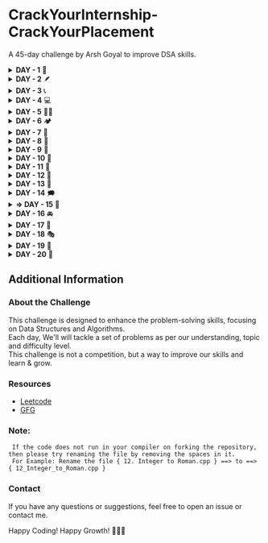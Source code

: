 # CrackYourInternship-CrackYourPlacement

A 45-day challenge by Arsh Goyal to improve DSA skills.

<details>
<summary><strong>DAY - 1</strong> 🌟</summary>

| S. No. | PROBLEM NAME                      | TOPIC NAME       | LEVEL | LINK                                                                   |
| ------ | --------------------------------- | ---------------- | ----- | ---------------------------------------------------------------------- |
| 01.    | 1. Two Sum                        | Arrays           | Easy  | [Leetcode](https://leetcode.com/problems/two-sum)                      |
| 02.    | 67. Add Binary                    | Maths            | Easy  | [Leetcode](https://leetcode.com/problems/add-binary)                   |
| 03.    | 168. Excel Sheet Column Title     | Maths            | Easy  | [Leetcode](https://leetcode.com/problems/excel-sheet-column-title)     |
| 04.    | 232. Implement Queue using Stacks | Stack and Queues | Easy  | [Leetcode](https://leetcode.com/problems/implement-queue-using-stacks) |

</details>

<details>
<summary><strong>DAY - 2</strong> 🪶</summary>

| S. No. | PROBLEM NAME                            | TOPIC NAME   | LEVEL | LINK         |
| ------ | --------------------------------------- | ------------ | ----- | ------------ |
| 01.    | 26. Remove Duplicates from Sorted Array | Arrays       | Easy  | [Leetcode]() |
| 02.    | 206. Reverse Linked List                | Linked Lists | Easy  | [Leetcode]() |

</details>

<details>
<summary><strong>DAY - 3</strong> 📞</summary>

| S. No. | PROBLEM NAME                       | TOPIC NAME       | LEVEL  | LINK                                                                     |
| ------ | ---------------------------------- | ---------------- | ------ | ------------------------------------------------------------------------ |
| 01.    | 33. Search in Rotated Sorted Array | Arrays           | Medium | [Leetcode](https://leetcode.com/problems/search-in-rotated-sorted-array) |
| 02.    | 225. Implement Stack using Queues  | Stack and Queues | Easy   | [Leetcode](https://leetcode.com/problems/implement-stack-using-queues)   |
| 03.    | 283. Move Zeroes                   | Arrays           | Easy   | [Leetcode](https://leetcode.com/problems/move-zeroes)                    |

</details>

<details>
<summary><strong>DAY - 4</strong> 💻</summary>

| S. No. | PROBLEM NAME                   | TOPIC NAME | LEVEL  | LINK                                                                 |
| ------ | ------------------------------ | ---------- | ------ | -------------------------------------------------------------------- |
| 01.    | 75. Sort Colors                | Arrays     | Medium | [Leetcode](https://leetcode.com/problems/sort-colors)                |
| 02.    | 287. Find the Duplicate Number | Arrays     | Medium | [Leetcode](https://leetcode.com/problems/find-the-duplicate-number/) |

</details>

<details>
<summary><strong>DAY - 5</strong> 🧑‍💻</summary>

| S. No. | PROBLEM NAME                      | TOPIC NAME          | LEVEL  | LINK                                                                                        |
| ------ | --------------------------------- | ------------------- | ------ | ------------------------------------------------------------------------------------------- |
| 01.    | 73. Set Matrix Zeroes             | Arrays              | Medium | [Leetcode](https://leetcode.com/problems/set-matrix-zeroes/description)                     |
| 02.    | 974. Subarray Sums Divisible by K | Arrays              | Medium | [Leetcode](https://leetcode.com/problems/subarray-sums-divisible-by-k)                      |
| 03.    | Chocolate Distribution Problem    | Arrays              | Easy   | [GFG](https://www.geeksforgeeks.org/problems/chocolate-distribution-problem3825/1)          |
| 04.    | Smallest Positive Missing         | Sorting & Searching | Medium | [GFG](https://www.geeksforgeeks.org/problems/smallest-positive-missing-number-1587115621/1) |

</details>

<details>
<summary><strong>DAY - 6</strong> 🏕️</summary>

| S. No. | PROBLEM NAME                                           | TOPIC NAME | LEVEL   | LINK                                                                                         |
| ------ | ------------------------------------------------------ | ---------- | ------- | -------------------------------------------------------------------------------------------- |
| 01.    | 12. Integer to Roman                                   | String     | Medium  | [Leetcode](https://leetcode.com/problems/integer-to-roman)                                   |
| 02.    | 20. Valid Parentheses                                  | String     | Easy    | [Leetcode](https://leetcode.com/problems/valid-parentheses)                                  |
| 03.    | 28. Find the Index of the First Occurrence in a String | String     | Easy    | [Leetcode](https://leetcode.com/problems/find-the-index-of-the-first-occurrence-in-a-string) |
| 04.    | Print all the duplicate characters in a string         | String     | Article | [GFG](https://www.geeksforgeeks.org/print-all-the-duplicates-in-the-input-string)            |

</details>

<details>
<summary><strong>DAY - 7</strong> 🍉</summary>

| S. No. | PROBLEM NAME                                                             | TOPIC NAME | LEVEL   | LINK                                                                           |
| ------ | ------------------------------------------------------------------------ | ---------- | ------- | ------------------------------------------------------------------------------ |
| 01.    | 54. Spiral Matrix                                                        | Matrix     | Medium  | [Leetcode](https://leetcode.com/problems/spiral-matrix/description)            |
| 02.    | Given a matrix of ‘O’ and ‘X’, replace ‘O’ with ‘X’ if surrounded by ‘X’ | Matrix     | Article | [GFG](https://www.geeksforgeeks.org/given-matrix-o-x-replace-o-x-surrounded-x) |

</details>

<details>
<summary><strong>DAY - 8</strong> 🎳</summary>

| S. No. | PROBLEM NAME                           | TOPIC NAME  | LEVEL | LINK                                                                                     |
| ------ | -------------------------------------- | ----------- | ----- | ---------------------------------------------------------------------------------------- |
| 01.    | 83. Remove Duplicates from Sorted List | Linked List | Easy  | [Leetcode](https://leetcode.com/problems/remove-duplicates-from-sorted-list/description) |
| 02.    | 234. Palindrome Linked List            | Linked List | Easy  | [Leetcode](https://leetcode.com/problems/palindrome-linked-list/description)             |
| 03.    | 876. Middle of the Linked List         | Linked List | Easy  | [Leetcode](https://leetcode.com/problems/middle-of-the-linked-list/description)          |

</details>

<details>
<summary><strong>DAY - 9</strong> 👋</summary>

| S. No. | PROBLEM NAME                                            | TOPIC NAME  | LEVEL  | LINK                                                                                        |
| ------ | ------------------------------------------------------- | ----------- | ------ | ------------------------------------------------------------------------------------------- |
| 01.    | 121. Best Time to Buy and Sell Stock                    | Array       | Easy   | [Leetcode](https://leetcode.com/problems/best-time-to-buy-and-sell-stock)                   |
| 02.    | 122. Best Time to Buy and Sell Stock II                 | Array       | Medium | [Leetcode](https://leetcode.com/problems/best-time-to-buy-and-sell-stock-ii)                |
| 03.    | 1290. Convert Binary Number in a Linked List to Integer | Linked List | Easy   | [Leetcode](https://leetcode.com/problems/convert-binary-number-in-a-linked-list-to-integer) |

</details>

<details>
<summary><strong>DAY - 10</strong> 🫢</summary>

| S. No. | PROBLEM NAME                        | TOPIC NAME   | LEVEL   | LINK                                                                              |
| ------ | ----------------------------------- | ------------ | ------- | --------------------------------------------------------------------------------- |
| 01.    | 21. Merge Two Sorted Lists          | Linked Lists | Easy    | [Leetcode](https://leetcode.com/problems/merge-two-sorted-lists/description)      |
| 02.    | 203. Remove Linked List Elements    | Linked Lists | Easy    | [Leetcode](https://leetcode.com/problems/remove-linked-list-elements/description) |
| 03.    | Sort a linked list of 0s, 1s and 2s | Linked Lists | Article | [GFG](https://www.geeksforgeeks.org/sort-a-linked-list-of-0s-1s-or-2s)            |

</details>

<details>
<summary><strong>DAY - 11</strong> 🛫</summary>

| S. No. | PROBLEM NAME                               | TOPIC NAME   | LEVEL | LINK                                                                                       |
| ------ | ------------------------------------------ | ------------ | ----- | ------------------------------------------------------------------------------------------ |
| 01.    | 680. Valid Palindrome II                   | Strings      | Easy  | [Leetcode](https://leetcode.com/problems/valid-palindrome-ii/)                             |
| 02.    | Delete nodes having greater value on right | Linked Lists | Easy  | [GFG](https://www.geeksforgeeks.org/problems/delete-nodes-having-greater-value-on-right/1) |
| 03.    | Product array puzzle                       | Mathematical | Easy  | [GFG](https://www.geeksforgeeks.org/problems/product-array-puzzle4525/1)                   |

</details>

<details>
<summary><strong>DAY - 12</strong> 🎄</summary>

| S. No. | PROBLEM NAME      | TOPIC NAME | LEVEL  | LINK                                                               |
| ------ | ----------------- | ---------- | ------ | ------------------------------------------------------------------ |
| 01.    | 15. 3Sum          | Arrays     | Medium | [Leetcode](https://leetcode.com/problems/3sum/description)         |
| 02.    | 18. 4Sum          | Arrays     | Medium | [Leetcode](https://leetcode.com/problems/4sum)                     |
| 03.    | 289. Game of Life | Arrays     | Medium | [Leetcode](https://leetcode.com/problems/game-of-life/description) |

</details>

<details>
<summary><strong>DAY - 13</strong> 🍜</summary>

| S. No. | PROBLEM NAME                          | TOPIC NAME       | LEVEL  | LINK                                                                                   |
| ------ | ------------------------------------- | ---------------- | ------ | -------------------------------------------------------------------------------------- |
| 01.    | 92. Reverse Linked List II            | Linked Lists     | Medium | [Leetcode](https://leetcode.com/problems/reverse-linked-list-ii/description)           |
| 02.    | 628. Maximum Product of Three Numbers | Mathematical     | Easy   | [Leetcode](https://leetcode.com/problems/maximum-product-of-three-numbers/description) |
| 03.    | 739. Daily Temperatures               | Stack and Queues | Medium | [Leetcode](https://leetcode.com/problems/daily-temperatures/description)               |

</details>

<details>
<summary><strong>DAY - 14</strong> 🗯️</summary>

| S. No. | PROBLEM NAME                | TOPIC NAME | LEVEL | LINK                                                             |
| ------ | --------------------------- | ---------- | ----- | ---------------------------------------------------------------- |
| 01.    | 100. Same Tree              | Trees      | Easy  | [Leetcode](https://leetcode.com/problems/same-tree/description)  |
| 02.    | 617. Merge Two Binary Trees | Trees      | Easy  | [Leetcode](https://leetcode.com/problems/merge-two-binary-trees) |

</details>

<details>
<summary><strong>=> DAY - 15</strong> 💖</summary>

| S. No. | PROBLEM NAME                         | TOPIC NAME | LEVEL  | LINK                                                                                  |
| ------ | ------------------------------------ | ---------- | ------ | ------------------------------------------------------------------------------------- |
| 01.    | 11. Container With Most Water        |            | Medium | [Leetcode](https://leetcode.com/problems/container-with-most-water/description)       |
| 02.    | 442. Find All Duplicates in an Array | Arrays     | Medium | [Leetcode](https://leetcode.com/problems/find-all-duplicates-in-an-array/description) |
| 03.    | Print Anagrams Together              | Strings    | Medium | [GFG](https://www.geeksforgeeks.org/problems/print-anagrams-together/1)               |

</details>

<details>
<summary><strong>DAY - 16</strong> 🚘</summary>

| S. No. | PROBLEM NAME | TOPIC NAME | LEVEL | LINK         |
| ------ | ------------ | ---------- | ----- | ------------ |
| 01.    |              |            |       | [Leetcode]() |
| 02.    |              |            |       | [Leetcode]() |
| 03.    |              |            |       | [Leetcode]() |

</details>

<details>
<summary><strong>DAY - 17</strong> 💐</summary>

| S. No. | PROBLEM NAME | TOPIC NAME | LEVEL | LINK         |
| ------ | ------------ | ---------- | ----- | ------------ |
| 01.    |              |            |       | [Leetcode]() |
| 02.    |              |            |       | [Leetcode]() |
| 03.    |              |            |       | [Leetcode]() |

</details>

<details>
<summary><strong>DAY - 18</strong> 🎭</summary>

| S. No. | PROBLEM NAME | TOPIC NAME | LEVEL | LINK         |
| ------ | ------------ | ---------- | ----- | ------------ |
| 01.    |              |            |       | [Leetcode]() |
| 02.    |              |            |       | [Leetcode]() |
| 03.    |              |            |       | [Leetcode]() |

</details>

<details>
<summary><strong>DAY - 19</strong> 🎯</summary>

| S. No. | PROBLEM NAME | TOPIC NAME | LEVEL | LINK         |
| ------ | ------------ | ---------- | ----- | ------------ |
| 01.    |              |            |       | [Leetcode]() |
| 02.    |              |            |       | [Leetcode]() |
| 03.    |              |            |       | [Leetcode]() |

</details>

<details>
<summary><strong>DAY - 20</strong> 🎹</summary>

| S. No. | PROBLEM NAME | TOPIC NAME | LEVEL | LINK         |
| ------ | ------------ | ---------- | ----- | ------------ |
| 01.    |              |            |       | [Leetcode]() |
| 02.    |              |            |       | [Leetcode]() |
| 03.    |              |            |       | [Leetcode]() |

</details>

## Additional Information

### About the Challenge

This challenge is designed to enhance the problem-solving skills, focusing on Data Structures and Algorithms. <br>
Each day, We'll will tackle a set of problems as per our understanding, topic and difficulty level.<br>
This challenge is not a competition, but a way to improve our skills and learn & grow.

### Resources

- [Leetcode](https://leetcode.com)
- [GFG](https://www.geeksforgeeks.org)

### Note:

` If the code does not run in your compiler on forking the repository, then please try renaming the file by removing the spaces in it.` <br>
` For Example: Rename the file { 12. Integer to Roman.cpp } ==> to ==> { 12_Integer_to_Roman.cpp }`

### Contact

If you have any questions or suggestions, feel free to open an issue or contact me.

Happy Coding! Happy Growth! 🏃‍♂️💨

